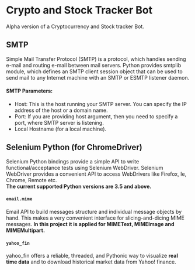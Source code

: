 # Crypto and Stock Tracker Bot
Alpha version of a Cryptocurrency and Stock tracker Bot.

## SMTP
Simple Mail Transfer Protocol (SMTP) is a protocol, which handles sending e-mail and routing e-mail between mail servers. Python provides smtplib module, which defines an SMTP client session object that can be used to send mail to any Internet machine with an SMTP or ESMTP listener daemon.

#### SMTP Parameters:
- Host: This is the host running your SMTP server. You can specify the IP address of the host or a domain name.
- Port: If you are providing host argument, then you need to specify a port, where SMTP server is listening.
- Local Hostname (for a local machine).

## Selenium Python (for ChromeDriver)
Selenium Python bindings provide a simple API to write functional/acceptance tests using Selenium WebDriver. Selenium WebDriver provides a convenient API to access WebDrivers like Firefox, Ie, Chrome, Remote etc. <br /> **The current supported Python versions are 3.5 and above.**

#### `email.mime`
Email API to build messages structure and individual message objects by hand. This makes a very convenient interface for slicing-and-dicing MIME messages. **In this project it is applied for MIMEText, MIMEImage and MIMEMultipart.**

#### `yahoo_fin`
yahoo_fin offers a reliable, threaded, and Pythonic way to visualize **real time data** and to download historical market data from Yahoo! finance.
